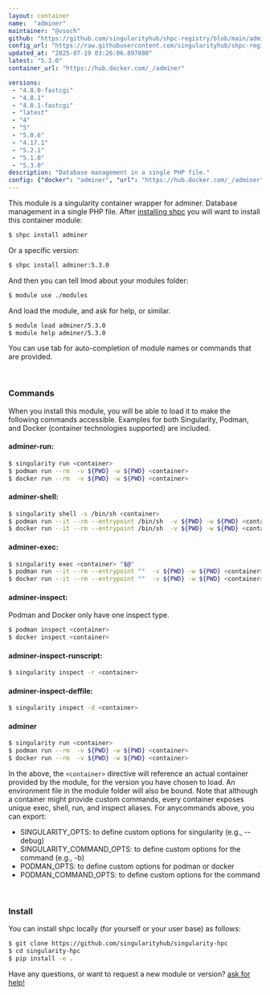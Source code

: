 ```yaml
---
layout: container
name:  "adminer"
maintainer: "@vsoch"
github: "https://github.com/singularityhub/shpc-registry/blob/main/adminer/container.yaml"
config_url: "https://raw.githubusercontent.com/singularityhub/shpc-registry/main/adminer/container.yaml"
updated_at: "2025-07-19 03:26:06.897880"
latest: "5.3.0"
container_url: "https://hub.docker.com/_/adminer"

versions:
 - "4.8.0-fastcgi"
 - "4.8.1"
 - "4.8.1-fastcgi"
 - "latest"
 - "4"
 - "5"
 - "5.0.6"
 - "4.17.1"
 - "5.2.1"
 - "5.1.0"
 - "5.3.0"
description: "Database management in a single PHP file."
config: {"docker": "adminer", "url": "https://hub.docker.com/_/adminer", "maintainer": "@vsoch", "description": "Database management in a single PHP file.", "latest": {"5.3.0": "sha256:f6cd54b6269f33f55d9a1cc1e7e76e67f42d2fad5e95fae641f4dcc1705729a1"}, "tags": {"4.8.0-fastcgi": "sha256:5368f087fed03f49e9de8731ee3d9998d7e78391720d500309b5bcde2a401058", "4.8.1": "sha256:34d37131366c5aa84e1693dbed48593ed6f95fb450b576c1a7a59d3a9c9e8802", "4.8.1-fastcgi": "sha256:470601adfd8d1ab5f1006c82ad76022283ce91ea86c56064218514b13b5f7d48", "latest": "sha256:f6cd54b6269f33f55d9a1cc1e7e76e67f42d2fad5e95fae641f4dcc1705729a1", "4": "sha256:2ee50a11d895c923bd20ae8d782bb708fad430c903edd4abcfa0e9756e63814d", "5": "sha256:f6cd54b6269f33f55d9a1cc1e7e76e67f42d2fad5e95fae641f4dcc1705729a1", "5.0.6": "sha256:82b68b3aad528d09d66ea4cb6930dbc5c8f44317a6bd9d952dcfb99ab00ae601", "4.17.1": "sha256:2ee50a11d895c923bd20ae8d782bb708fad430c903edd4abcfa0e9756e63814d", "5.2.1": "sha256:44926b66af50cc8accc306a0857567e9d1964cfa0214f8e5ce249d25dbdb6801", "5.1.0": "sha256:0b26fae1673904a6fa4733951be3c3ac906e5921ba140852a8f72bdec894fa15", "5.3.0": "sha256:f6cd54b6269f33f55d9a1cc1e7e76e67f42d2fad5e95fae641f4dcc1705729a1"}}
---
```


This module is a singularity container wrapper for adminer.
Database management in a single PHP file.
After [installing shpc](#install) you will want to install this container module:


```bash
$ shpc install adminer
```

Or a specific version:

```bash
$ shpc install adminer:5.3.0
```

And then you can tell lmod about your modules folder:

```bash
$ module use ./modules
```

And load the module, and ask for help, or similar.

```bash
$ module load adminer/5.3.0
$ module help adminer/5.3.0
```

You can use tab for auto-completion of module names or commands that are provided.

<br>

### Commands

When you install this module, you will be able to load it to make the following commands accessible.
Examples for both Singularity, Podman, and Docker (container technologies supported) are included.

#### adminer-run:

```bash
$ singularity run <container>
$ podman run --rm  -v ${PWD} -w ${PWD} <container>
$ docker run --rm  -v ${PWD} -w ${PWD} <container>
```

#### adminer-shell:

```bash
$ singularity shell -s /bin/sh <container>
$ podman run --it --rm --entrypoint /bin/sh  -v ${PWD} -w ${PWD} <container>
$ docker run --it --rm --entrypoint /bin/sh  -v ${PWD} -w ${PWD} <container>
```

#### adminer-exec:

```bash
$ singularity exec <container> "$@"
$ podman run --it --rm --entrypoint ""  -v ${PWD} -w ${PWD} <container> "$@"
$ docker run --it --rm --entrypoint ""  -v ${PWD} -w ${PWD} <container> "$@"
```

#### adminer-inspect:

Podman and Docker only have one inspect type.

```bash
$ podman inspect <container>
$ docker inspect <container>
```

#### adminer-inspect-runscript:

```bash
$ singularity inspect -r <container>
```

#### adminer-inspect-deffile:

```bash
$ singularity inspect -d <container>
```



#### adminer

```bash
$ singularity run <container>
$ podman run --rm  -v ${PWD} -w ${PWD} <container>
$ docker run --rm  -v ${PWD} -w ${PWD} <container>
```


In the above, the `<container>` directive will reference an actual container provided
by the module, for the version you have chosen to load. An environment file in the
module folder will also be bound. Note that although a container
might provide custom commands, every container exposes unique exec, shell, run, and
inspect aliases. For anycommands above, you can export:

 - SINGULARITY_OPTS: to define custom options for singularity (e.g., --debug)
 - SINGULARITY_COMMAND_OPTS: to define custom options for the command (e.g., -b)
 - PODMAN_OPTS: to define custom options for podman or docker
 - PODMAN_COMMAND_OPTS: to define custom options for the command

<br>

### Install

You can install shpc locally (for yourself or your user base) as follows:

```bash
$ git clone https://github.com/singularityhub/singularity-hpc
$ cd singularity-hpc
$ pip install -e .
```

Have any questions, or want to request a new module or version? [ask for help!](https://github.com/singularityhub/singularity-hpc/issues)